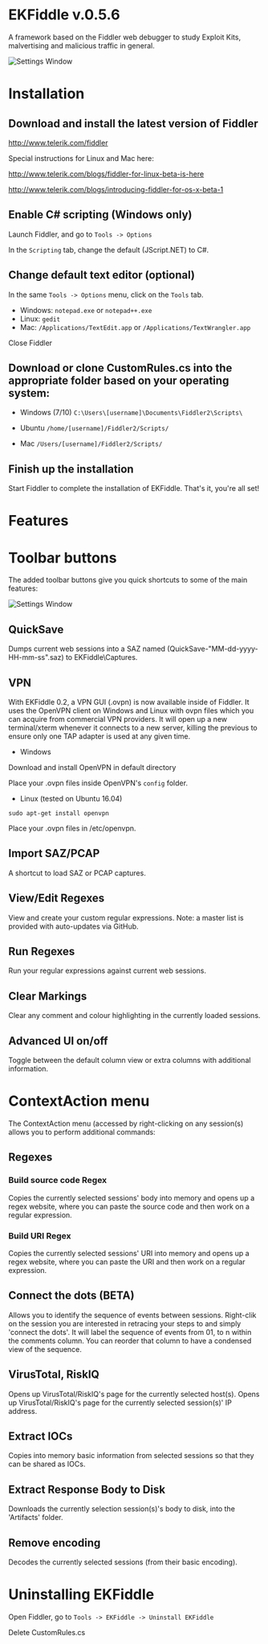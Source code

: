 # EKFiddle v.0.5.6

A framework based on the Fiddler web debugger to study Exploit Kits, malvertising and malicious traffic in general.

![Settings Window](https://github.com/malwareinfosec/EKFiddle/blob/master/Screenshots/Main_view.png)

# Installation

## Download and install the latest version of Fiddler

http://www.telerik.com/fiddler

Special instructions for Linux and Mac here:

http://www.telerik.com/blogs/fiddler-for-linux-beta-is-here

http://www.telerik.com/blogs/introducing-fiddler-for-os-x-beta-1

## Enable C# scripting (Windows only)

Launch Fiddler, and go to `Tools -> Options`

In the `Scripting` tab, change the default (JScript.NET) to C#. 

## Change default text editor (optional)

In the same `Tools -> Options` menu, click on the `Tools` tab.

* Windows: `notepad.exe` or `notepad++.exe`
* Linux: `gedit`
* Mac: `/Applications/TextEdit.app` or `/Applications/TextWrangler.app`

Close Fiddler

## Download or clone CustomRules.cs into the appropriate folder based on your operating system:

* Windows (7/10) `C:\Users\[username]\Documents\Fiddler2\Scripts\`

* Ubuntu `/home/[username]/Fiddler2/Scripts/`

* Mac `/Users/[username]/Fiddler2/Scripts/`

## Finish up the installation

Start Fiddler to complete the installation of EKFiddle. That's it, you're all set!

# Features

# Toolbar buttons

The added toolbar buttons give you quick shortcuts to some of the main features:

![Settings Window](https://github.com/malwareinfosec/EKFiddle/blob/master/Screenshots/toolbar.png)

## QuickSave

Dumps current web sessions into a SAZ named (QuickSave-"MM-dd-yyyy-HH-mm-ss".saz) to EKFiddle\Captures\.

## VPN

With EKFiddle 0.2, a VPN GUI (.ovpn) is now available inside of Fiddler.
It uses the OpenVPN client on Windows and Linux with ovpn files which you can acquire from commercial VPN providers.
It will open up a new terminal/xterm whenever it connects to a new server, killing the previous to ensure only one TAP adapter is used at any given time. 

* Windows

Download and install OpenVPN in default directory

Place your .ovpn files inside OpenVPN's `config` folder.

* Linux (tested on Ubuntu 16.04)

`sudo apt-get install openvpn`

Place your .ovpn files in /etc/openvpn.

## Import SAZ/PCAP

A shortcut to load SAZ or PCAP captures.

## View/Edit Regexes

View and create your custom regular expressions. Note: a master list is provided with auto-updates via GitHub.

## Run Regexes

Run your regular expressions against current web sessions.

## Clear Markings

Clear any comment and colour highlighting in the currently loaded sessions.

## Advanced UI on/off

Toggle between the default column view or extra columns with additional information.

# ContextAction menu

The ContextAction menu (accessed by right-clicking on any session(s) allows you to perform additional commands:

## Regexes

### Build source code Regex
Copies the currently selected sessions' body into memory and opens up a regex website, where you can paste the source code and then work on a regular expression.

### Build URI Regex
Copies the currently selected sessions' URI into memory and opens up a regex website, where you can paste the URI and then work on a regular expression.

## Connect the dots (BETA)

Allows you to identify the sequence of events between sessions. Right-clik on the session you are interested in retracing your steps to and simply 'connect the dots'. It will label the sequence of events from 01, to n within the comments column. You can reorder that column to have a condensed view of the sequence.

## VirusTotal, RiskIQ

Opens up VirusTotal/RiskIQ's page for the currently selected host(s).
Opens up VirusTotal/RiskIQ's page for the currently selected session(s)' IP address.

## Extract IOCs

Copies into memory basic information from selected sessions so that they can be shared as IOCs.

## Extract Response Body to Disk

Downloads the currently selection session(s)'s body to disk, into the 'Artifacts' folder.

## Remove encoding

Decodes the currently selected sessions (from their basic encoding).

# Uninstalling EKFiddle

Open Fiddler, go to `Tools -> EKFiddle -> Uninstall EKFiddle`

Delete CustomRules.cs
